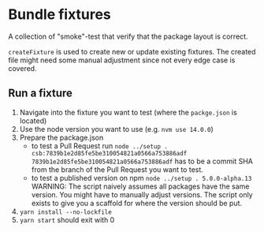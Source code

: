 # Bundle fixtures

A collection of "smoke"-test that verify that the package layout is correct.

`createFixture` is used to create new or update existing fixtures.
The created file might need some manual adjustment since not every edge case is covered.

## Run a fixture

1. Navigate into the fixture you want to test (where the `packge.json` is located)
1. Use the node version you want to use (e.g. `nvm use 14.0.0`)
1. Prepare the package.json
   - to test a Pull Request run `node ../setup . csb:7839b1e2d85fe5be310054821a0566a753886adf`
     `7839b1e2d85fe5be310054821a0566a753886adf` has to be a commit SHA from the branch of the Pull Request you want to test.
   - to test a published version on npm `node ../setup . 5.0.0-alpha.13` WARNING: The script naively assumes all packages have the same version. You might have to manually adjust versions. The script only exists to give you a scaffold for where the version should be put.
1. `yarn install --no-lockfile`
1. `yarn start` should exit with 0
